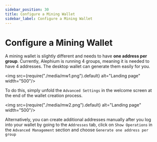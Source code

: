 ```yaml
---
sidebar_position: 30
title: Configure a Mining Wallet
sidebar_label: Configure a Mining Wallet
---
```


# Configure a Mining Wallet 

A mining wallet is slightly different and needs to have **one address per group**. Currently, Alephium is running 4 groups, meaning it is needed to have 4 addresses. The desktop wallet can generate them easily for you.

<img src={require("./media/mw1.png").default} alt="Landing page" width="500"/> 

To do this, simply unfold the `Advanced Settings` in the welcome screen at the end of the wallet creation process. 

<img src={require("./media/mw2.png").default} alt="Landing page" width="500"/> 

Alternatively, you can create additional addresses manually after you log into your wallet by going to the `Addresses` tab, click on `Show Operations` in the `Advanced Management` section and choose `Generate one address per group`
